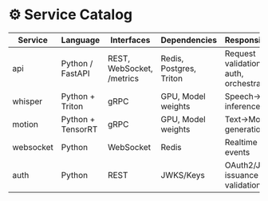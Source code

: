 # ⚙️ Service Catalog

| Service | Language | Interfaces | Dependencies | Responsibility |
|--------|----------|------------|--------------|----------------|
| api | Python / FastAPI | REST, WebSocket, /metrics | Redis, Postgres, Triton | Request validation, auth, orchestration |
| whisper | Python + Triton | gRPC | GPU, Model weights | Speech→Text inference |
| motion | Python + TensorRT | gRPC | GPU, Model weights | Text→Motion generation |
| websocket | Python | WebSocket | Redis | Realtime events |
| auth | Python | REST | JWKS/Keys | OAuth2/JWT issuance & validation |
